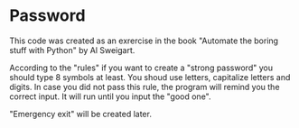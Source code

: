 # Password
This code was created as an exrercise in the book "Automate the boring stuff with Python" by Al Sweigart.

According to the "rules" if you want to create a "strong password" you should type 8 symbols at least. You shoud use letters, capitalize letters and digits.
In case you did not pass this rule, the program will remind you the correct input. It will run until you input the "good one".

"Emergency exit" will be created later.
